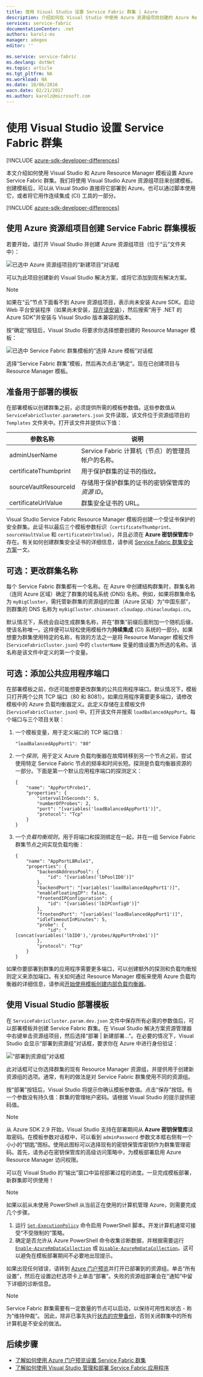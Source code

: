 ```yaml
---
title: 使用 Visual Studio 设置 Service Fabric 群集 | Azure
description: 介绍如何在 Visual Studio 中使用 Azure 资源组项目创建的 Azure Resource Manager 模板来设置 Azure Service Fabric 群集
services: service-fabric
documentationCenter: .net
authors: karolz-ms
manager: adegeo
editor: ''

ms.service: service-fabric
ms.devlang: dotNet
ms.topic: article
ms.tgt_pltfrm: NA
ms.workload: NA
ms.date: 10/06/2016
wacn.date: 02/21/2017
ms.author: karolz@microsoft.com
---
```


# 使用 Visual Studio 设置 Service Fabric 群集

[!INCLUDE [azure-sdk-developer-differences](../../includes/azure-sdk-developer-differences.md)]

本文介绍如何使用 Visual Studio 和 Azure Resource Manager 模板设置 Azure Service Fabric 群集。我们将使用 Visual Studio Azure 资源组项目来创建模板。创建模板后，可以从 Visual Studio 直接将它部署到 Azure。也可以通过脚本使用它，或者将它用作连续集成 (CI) 工具的一部分。

[!INCLUDE [azure-sdk-developer-differences](../../includes/azure-visual-studio-login-guide.md)]

## 使用 Azure 资源组项目创建 Service Fabric 群集模板
若要开始，请打开 Visual Studio 并创建 Azure 资源组项目（位于“云”文件夹中）：

![已选中 Azure 资源组项目的“新建项目”对话框][1]

可以为此项目创建新的 Visual Studio 解决方案，或将它添加到现有解决方案。

>[!NOTE]
> 如果在“云”节点下面看不到 Azure 资源组项目，表示尚未安装 Azure SDK。启动 Web 平台安装程序（如果尚未安装，[现在请安装](http://www.microsoft.com/web/downloads/platform.aspx)），然后搜索“用于 .NET 的 Azure SDK”并安装与 Visual Studio 版本兼容的版本。

按“确定”按钮后，Visual Studio 将要求你选择想要创建的 Resource Manager 模板：

![已选中 Service Fabric 群集模板的“选择 Azure 模板”对话框][2]

选择“Service Fabric 群集”模板，然后再次点击“确定”。现在已创建项目与 Resource Manager 模板。

## 准备用于部署的模板
在部署模板以创建群集之前，必须提供所需的模板参数值。这些参数值从 `ServiceFabricCluster.parameters.json` 文件读取，该文件位于资源组项目的 `Templates` 文件夹中。打开该文件并提供以下值：

|参数名称 |说明|
|-----------------------  |--------------------------|
|adminUserName |Service Fabric 计算机（节点）的管理员帐户的名称。|
|certificateThumbprint |用于保护群集的证书的指纹。|
|sourceVaultResourceId |存储用于保护群集的证书的密钥保管库的*资源 ID*。|
|certificateUrlValue |群集安全证书的 URL。|

Visual Studio Service Fabric Resource Manager 模板将创建一个受证书保护的安全群集。此证书以最后三个模板参数标识（`certificateThumbprint`、`sourceVaultValue` 和 `certificateUrlValue`），并且必须在 **Azure 密钥保管库**中存在。有关如何创建群集安全证书的详细信息，请参阅 [Service Fabric 群集安全方案](./service-fabric-cluster-security.md#x509-certificates-and-service-fabric)一文。

## 可选：更改群集名称
每个 Service Fabric 群集都有一个名称。在 Azure 中创建结构群集时，群集名称（连同 Azure 区域）确定了群集的域名系统 (DNS) 名称。例如，如果将群集命名为 `myBigCluster`，需托管新群集的资源组的位置（Azure 区域）为“中国东部”，则群集的 DNS 名称为 `myBigCluster.chinaeast.cloudapp.chinacloudapi.cn`。

默认情况下，系统会自动生成群集名称，并在“群集”前缀后面附加一个随机后缀，使该名称唯一。这样便可以轻松使用模板作为**持续集成** (CI) 系统的一部分。如果想要为群集使用特定的名称，有效的方法之一是将 Resource Manager 模板文件 (`ServiceFabricCluster.json`) 中的 `clusterName` 变量的值设置为所选的名称。该名称是该文件中定义的第一个变量。

## 可选：添加公共应用程序端口
在部署模板之前，你还可能想要更改群集的公共应用程序端口。默认情况下，模板只打开两个公共 TCP 端口（80 和 8081）。如果应用程序需要更多端口，请修改模板中的 Azure 负载均衡器定义。此定义存储在主模板文件 (`ServiceFabricCluster.json`) 中。打开该文件并搜索 `loadBalancedAppPort`。每个端口与三个项目关联：

1. 一个模板变量，用于定义端口的 TCP 端口值：

    ```
    "loadBalancedAppPort1": "80"
    ```

2. 一个*探测*，用于定义 Azure 负载均衡器在故障转移到另一个节点之前，尝试使用特定 Service Fabric 节点的频率和时间长短。探测是负载均衡器资源的一部分。下面是第一个默认应用程序端口的探测定义：

    ```
    {
        "name": "AppPortProbe1",
        "properties": {
            "intervalInSeconds": 5,
            "numberOfProbes": 2,
            "port": "[variables('loadBalancedAppPort1')]",
            "protocol": "Tcp"
        }
    }
    ```

3. 一个*负载均衡规则*，用于将端口和探测绑定在一起，并在一组 Service Fabric 群集节点之间实现负载均衡：

    ```
    {
        "name": "AppPortLBRule1",
        "properties": {
            "backendAddressPool": {
                "id": "[variables('lbPoolID0')]"
            },
            "backendPort": "[variables('loadBalancedAppPort1')]",
            "enableFloatingIP": false,
            "frontendIPConfiguration": {
                "id": "[variables('lbIPConfig0')]"
            },
            "frontendPort": "[variables('loadBalancedAppPort1')]",
            "idleTimeoutInMinutes": 5,
            "probe": {
                "id": "[concat(variables('lbID0'),'/probes/AppPortProbe1')]"
            },
            "protocol": "Tcp"
        }
    }
    ```

如果你要部署到群集的应用程序需要更多端口，可以创建额外的探测和负载均衡规则定义来添加端口。有关如何通过 Resource Manager 模板来使用 Azure 负载均衡器的详细信息，请参阅[开始使用模板创建内部负载均衡器](../load-balancer/load-balancer-get-started-ilb-arm-template.md)。

## 使用 Visual Studio 部署模板
在 `ServiceFabricCluster.param.dev.json` 文件中保存所有必需的参数值后，可以部署模板并创建 Service Fabric 群集。在 Visual Studio 解决方案资源管理器中右键单击资源组项目，然后选择“部署 | 新建部署...”。在必要的情况下，Visual Studio 会显示“部署到资源组”对话框，要求你在 Azure 中进行身份验证：

![“部署到资源组”对话框][3]  

此对话框可让你选择群集的现有 Resource Manager 资源组，并提供用于创建新资源组的选项。通常，有利的做法是对 Service Fabric 群集使用不同的资源组。

按“部署”按钮后，Visual Studio 将提示你确认模板参数值。点击“保存”按钮。有一个参数没有持久值：群集的管理帐户密码。请根据 Visual Studio 的提示提供密码值。

>[!NOTE]
> 从 Azure SDK 2.9 开始，Visual Studio 支持在部署期间从 **Azure 密钥保管库**读取密码。在模板参数对话框中，可以看到 `adminPassword` 参数文本框右侧有一个小小的“钥匙”图标。使用此图标可以选择现有的密钥保管库密钥作为群集管理密码。首先，请务必在密钥保管库的高级访问策略中，为模板部署启用 Azure Resource Manager 访问权限。

可以在 Visual Studio 的“输出”窗口中监视部署过程的进度。一旦完成模板部署，新群集即可供使用！

>[!NOTE]
> 如果以前从未使用 PowerShell 从当前正在使用的计算机管理 Azure，则需要完成几个步骤。
>1. 运行 [`Set-ExecutionPolicy`](https://technet.microsoft.com/zh-cn/library/hh849812.aspx) 命令启用 PowerShell 脚本。开发计算机通常可接受“不受限制的”策略。
>2. 确定是否允许从 Azure PowerShell 命令收集诊断数据，并根据需要运行 [`Enable-AzureRmDataCollection`](https://msdn.microsoft.com/zh-cn/library/mt619303.aspx) 或 [`Disable-AzureRmDataCollection`](https://msdn.microsoft.com/zh-cn/library/mt619236.aspx)。这可以避免在模板部署期间不必要地出现提示。

如果出现任何错误，请转到 [Azure 门户预览](https://portal.azure.cn/)并打开已部署到的资源组。单击“所有设置”，然后在设置边栏选项卡上单击“部署”。失败的资源组部署会在“通知”中留下详细的诊断信息。

>[!NOTE]
> Service Fabric 群集需要有一定数量的节点可以启动，以保持可用性和状态 - 称为“维持仲裁”。 因此，除非已事先执行[状态的完整备份](./service-fabric-reliable-services-backup-restore.md)，否则关闭群集中的所有计算机是不安全的做法。

## 后续步骤
- [了解如何使用 Azure 门户预览设置 Service Fabric 群集](./service-fabric-cluster-creation-via-portal.md)
- [了解如何使用 Visual Studio 管理和部署 Service Fabric 应用程序](./service-fabric-manage-application-in-visual-studio.md)

<!--Image references-->

[1]: ./media/service-fabric-cluster-creation-via-visual-studio/azure-resource-group-project-creation.png
[2]: ./media/service-fabric-cluster-creation-via-visual-studio/selecting-azure-template.png
[3]: ./media/service-fabric-cluster-creation-via-visual-studio/deploy-to-azure.png

<!---HONumber=Mooncake_Quality_Review_0104_2017-->